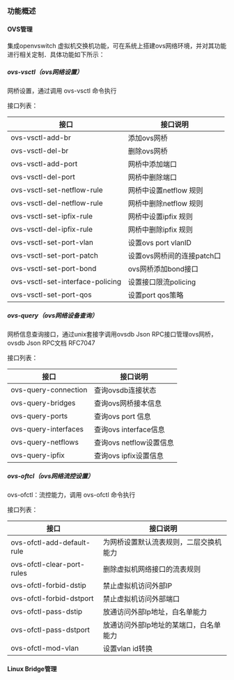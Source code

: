 ### **功能概述**





#### OVS管理

集成openvswitch 虚拟机交换机功能，可在系统上搭建ovs网络环境，并对其功能进行相关定制．具体功能如下所示：

##### ovs-vsctl（ovs网络设置）

网桥设置，通过调用 ovs-vsctl 命令执行

接口列表：

| 接口                             | 接口说明                   |
| -------------------------------- | -------------------------- |
| ovs-vsctl-add-br                 | 添加ovs网桥                |
| ovs-vsctl-del-br                 | 删除ovs网桥                |
| ovs-vsctl-add-port               | 网桥中添加端口             |
| ovs-vsctl-del-port               | 网桥中删除端口             |
| ovs-vsctl-set-netflow-rule       | 网桥中设置netflow 规则     |
| ovs-vsctl-del-netflow-rule       | 网桥中删除netflow 规则     |
| ovs-vsctl-set-ipfix-rule         | 网桥中设置ipfix 规则       |
| ovs-vsctl-del-ipfix-rule         | 网桥中删除ipfix 规则       |
| ovs-vsctl-set-port-vlan          | 设置ovs port vlanID        |
| ovs-vsctl-set-port-patch         | 设置ovs网桥间的连接patch口 |
| ovs-vsctl-set-port-bond          | ovs网桥添加bond接口        |
| ovs-vsctl-set-interface-policing | 设置接口限流policing       |
| ovs-vsctl-set-port-qos           | 设置port qos策略           |



##### ovs-query（ovs网络设备查询）

网桥信息查询接口，通过unix套接字调用ovsdb Json RPC接口管理ovs网桥，ovsdb Json RPC文档 RFC7047

接口列表：

| 接口                 | 接口说明                |
| -------------------- | ----------------------- |
| ovs-query-connection | 查询ovsdb连接状态       |
| ovs-query-bridges    | 查询ovs网桥接本信息     |
| ovs-query-ports      | 查询ovs port 信息       |
| ovs-query-interfaces | 查询ovs interface信息   |
| ovs-query-netflows   | 查询ovs netflow设置信息 |
| ovs-query-ipfix      | 查询ovs ipfix设置信息   |



##### ovs-oftcl（ovs网络流控设置）

ovs-ofctl：流控能力，调用 ovs-ofctl 命令执行

接口列表：

| 接口                       | 接口说明                               |
| -------------------------- | -------------------------------------- |
| ovs-ofctl-add-default-rule | 为网桥设置默认流表规则，二层交换机能力 |
| ovs-ofctl-clear-port-rules | 删除虚拟机网络接口的流表规则           |
| ovs-ofctl-forbid-dstip     | 禁止虚拟机访问外部IP                   |
| ovs-ofctl-forbid-dstport   | 禁止虚拟机访问外部端口                 |
| ovs-ofctl-pass-dstip       | 放通访问外部Ip地址，白名单能力         |
| ovs-ofctl-pass-dstport     | 放通访问外部Ip地址的某端口，白名单能力 |
| ovs-ofctl-mod-vlan         | 设置vlan id转换                        |



#### Linux Bridge管理





